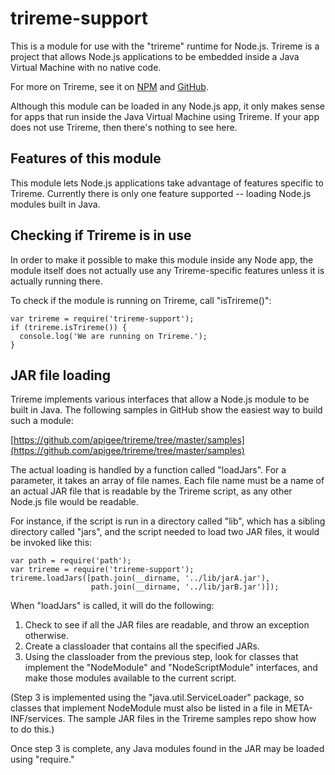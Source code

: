 # trireme-support

This is a module for use with the "trireme" runtime for Node.js.
Trireme is a project that allows Node.js applications to be embedded inside
a Java Virtual Machine with no native code.

For more on Trireme, see it on [NPM](https://www.npmjs.com/package/trireme)
and [GitHub](https://github.com/apigee/trireme).

Although this module can be loaded in any Node.js app, it only makes sense
for apps that run inside the Java Virtual Machine using Trireme. If your
app does not use Trireme, then there's nothing to see here.

## Features of this module

This module lets Node.js applications take advantage of features specific
to Trireme. Currently there is only one feature supported -- loading
Node.js modules built in Java.

## Checking if Trireme is in use

In order to make it possible to make this module inside any Node app,
the module itself does not actually use any Trireme-specific features
unless it is actually running there.

To check if the module is running on Trireme, call "isTrireme()":

    var trireme = require('trireme-support');
    if (trireme.isTrireme()) {
      console.log('We are running on Trireme.');
    }

## JAR file loading

Trireme implements various interfaces that allow a Node.js module to be built
in Java. The following samples in GitHub show the easiest way to build such a
module:

[https://github.com/apigee/trireme/tree/master/samples](https://github.com/apigee/trireme/tree/master/samples)

The actual loading is handled by a function called "loadJars". For a parameter,
it takes an array of file names. Each file name must be a name of an actual
JAR file that is readable by the Trireme script, as any other Node.js file
would be readable.

For instance, if the script is run in a directory called "lib", which has
a sibling directory called "jars", and the script needed to load two JAR
files, it would be invoked like this:

    var path = require('path');
    var trireme = require('trireme-support');
    trireme.loadJars([path.join(__dirname, '../lib/jarA.jar'),
                      path.join(__dirname, '../lib/jarB.jar')]);

When "loadJars" is called, it will do the following:

1) Check to see if all the JAR files are readable, and throw an
exception otherwise.
2) Create a classloader that contains all the specified JARs.
3) Using the classloader from the previous step, look for classes
that implement the "NodeModule" and "NodeScriptModule" interfaces,
and make those modules available to the current script.

(Step 3 is implemented using the "java.util.ServiceLoader" package,
so classes that implement NodeModule must also be listed in
a file in META-INF/services. The sample JAR files in the Trireme
samples repo show how to do this.)

Once step 3 is complete, any Java modules found in the JAR may be
loaded using "require."
